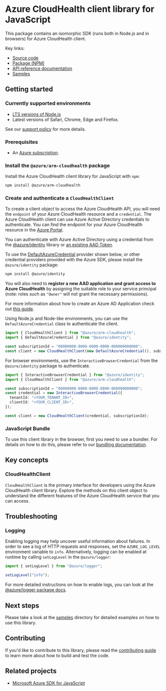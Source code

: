 # Azure CloudHealth client library for JavaScript

This package contains an isomorphic SDK (runs both in Node.js and in browsers) for Azure CloudHealth client.



Key links:

- [Source code](https://github.com/Azure/azure-sdk-for-js/tree/main/sdk/cloudhealth/arm-cloudhealth)
- [Package (NPM)](https://www.npmjs.com/package/@azure/arm-cloudhealth)
- [API reference documentation](https://learn.microsoft.com/javascript/api/@azure/arm-cloudhealth?view=azure-node-preview)
- [Samples](https://github.com/Azure/azure-sdk-for-js/tree/main/sdk/cloudhealth/arm-cloudhealth/samples)

## Getting started

### Currently supported environments

- [LTS versions of Node.js](https://github.com/nodejs/release#release-schedule)
- Latest versions of Safari, Chrome, Edge and Firefox.

See our [support policy](https://github.com/Azure/azure-sdk-for-js/blob/main/SUPPORT.md) for more details.

### Prerequisites

- An [Azure subscription][azure_sub].

### Install the `@azure/arm-cloudhealth` package

Install the Azure CloudHealth client library for JavaScript with `npm`:

```bash
npm install @azure/arm-cloudhealth
```

### Create and authenticate a `CloudHealthClient`

To create a client object to access the Azure CloudHealth API, you will need the `endpoint` of your Azure CloudHealth resource and a `credential`. The Azure CloudHealth client can use Azure Active Directory credentials to authenticate.
You can find the endpoint for your Azure CloudHealth resource in the [Azure Portal][azure_portal].

You can authenticate with Azure Active Directory using a credential from the [@azure/identity][azure_identity] library or [an existing AAD Token](https://github.com/Azure/azure-sdk-for-js/blob/master/sdk/identity/identity/samples/AzureIdentityExamples.md#authenticating-with-a-pre-fetched-access-token).

To use the [DefaultAzureCredential][defaultazurecredential] provider shown below, or other credential providers provided with the Azure SDK, please install the `@azure/identity` package:

```bash
npm install @azure/identity
```

You will also need to **register a new AAD application and grant access to Azure CloudHealth** by assigning the suitable role to your service principal (note: roles such as `"Owner"` will not grant the necessary permissions).

For more information about how to create an Azure AD Application check out [this guide](https://learn.microsoft.com/azure/active-directory/develop/howto-create-service-principal-portal).

Using Node.js and Node-like environments, you can use the `DefaultAzureCredential` class to authenticate the client.

```ts snippet:ReadmeSampleCreateClient_Node
import { CloudHealthClient } from "@azure/arm-cloudhealth";
import { DefaultAzureCredential } from "@azure/identity";

const subscriptionId = "00000000-0000-0000-0000-000000000000";
const client = new CloudHealthClient(new DefaultAzureCredential(), subscriptionId);
```

For browser environments, use the `InteractiveBrowserCredential` from the `@azure/identity` package to authenticate.

```ts snippet:ReadmeSampleCreateClient_Browser
import { InteractiveBrowserCredential } from "@azure/identity";
import { CloudHealthClient } from "@azure/arm-cloudhealth";

const subscriptionId = "00000000-0000-0000-0000-000000000000";
const credential = new InteractiveBrowserCredential({
  tenantId: "<YOUR_TENANT_ID>",
  clientId: "<YOUR_CLIENT_ID>",
});

const client = new CloudHealthClient(credential, subscriptionId);
```


### JavaScript Bundle
To use this client library in the browser, first you need to use a bundler. For details on how to do this, please refer to our [bundling documentation](https://aka.ms/AzureSDKBundling).

## Key concepts

### CloudHealthClient

`CloudHealthClient` is the primary interface for developers using the Azure CloudHealth client library. Explore the methods on this client object to understand the different features of the Azure CloudHealth service that you can access.

## Troubleshooting

### Logging

Enabling logging may help uncover useful information about failures. In order to see a log of HTTP requests and responses, set the `AZURE_LOG_LEVEL` environment variable to `info`. Alternatively, logging can be enabled at runtime by calling `setLogLevel` in the `@azure/logger`:

```ts snippet:SetLogLevel
import { setLogLevel } from "@azure/logger";

setLogLevel("info");
```

For more detailed instructions on how to enable logs, you can look at the [@azure/logger package docs](https://github.com/Azure/azure-sdk-for-js/tree/main/sdk/core/logger).

## Next steps

Please take a look at the [samples](https://github.com/Azure/azure-sdk-for-js/tree/main/sdk/cloudhealth/arm-cloudhealth/samples) directory for detailed examples on how to use this library.

## Contributing

If you'd like to contribute to this library, please read the [contributing guide](https://github.com/Azure/azure-sdk-for-js/blob/main/CONTRIBUTING.md) to learn more about how to build and test the code.

## Related projects

- [Microsoft Azure SDK for JavaScript](https://github.com/Azure/azure-sdk-for-js)

[azure_sub]: https://azure.microsoft.com/free/
[azure_portal]: https://portal.azure.com
[azure_identity]: https://github.com/Azure/azure-sdk-for-js/tree/main/sdk/identity/identity
[defaultazurecredential]: https://github.com/Azure/azure-sdk-for-js/tree/main/sdk/identity/identity#defaultazurecredential
